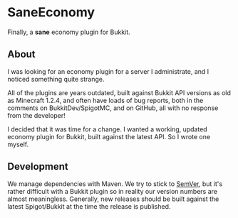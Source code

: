 SaneEconomy
===========

Finally, a **sane** economy plugin for Bukkit.

## About

I was looking for an economy plugin for a server I administrate, and I noticed something quite strange.

All of the plugins are years outdated, built against Bukkit API versions as old as Minecraft 1.2.4, and often have loads of bug reports,
both in the comments on BukkitDev/SpigotMC, and on GitHub, all with no response from the developer!

I decided that it was time for a change. I wanted a working, updated economy plugin for Bukkit, built against the latest API. So I wrote one myself.

## Development

We manage dependencies with Maven.
We try to stick to [SemVer](http://semver.org/), but it's rather difficult with a Bukkit plugin so in reality our version numbers are almost meaningless.
Generally, new releases should be built against the latest Spigot/Bukkit at the time the release is published.

